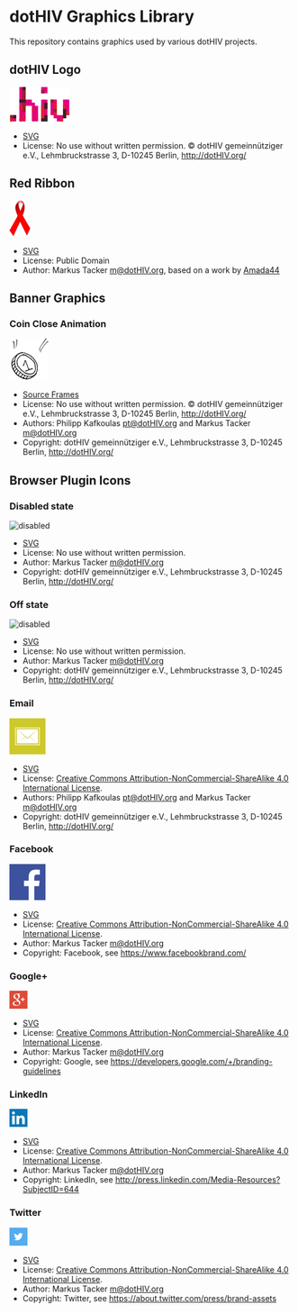 # dotHIV Graphics Library

This repository contains graphics used by various dotHIV projects.

## dotHIV Logo

![dotHIV Logo](./png/logo@4x.png)

 * [SVG](./svg/logo.svg)
 * License: No use without written permission. © dotHIV gemeinnütziger e.V., Lehmbruckstrasse 3, D-10245 Berlin, http://dotHIV.org/

## Red Ribbon

![Red Ribbon](./png/banner/ribbon@2x.png)

 * [SVG](./svg/ribbon.svg)
 * License: Public Domain
 * Author: Markus Tacker <m@dotHIV.org>, based on a work by [Amada44](http://de.wikinews.org/wiki/Datei:World_Aids_Day_Ribbon.svg)

## Banner Graphics

### Coin Close Animation

![coin close](./gif/coin-close@2x.gif)

 * [Source Frames](./bitmap/coin-close-animation/)
 * License: No use without written permission. © dotHIV gemeinnütziger e.V., Lehmbruckstrasse 3, D-10245 Berlin, http://dotHIV.org/
 * Authors: Philipp Kafkoulas <pt@dotHIV.org> and Markus Tacker <m@dotHIV.org>
 * Copyright: dotHIV gemeinnütziger e.V., Lehmbruckstrasse 3, D-10245 Berlin, http://dotHIV.org/

## Browser Plugin Icons

### Disabled state

![disabled](./png/browser-plugin/disabled@2x.png)

 * [SVG](./svg/browser-plugin/disabled.svg)
 * License: No use without written permission.
 * Author: Markus Tacker <m@dotHIV.org>
 * Copyright: dotHIV gemeinnütziger e.V., Lehmbruckstrasse 3, D-10245 Berlin, http://dotHIV.org/

### Off state

![disabled](./png/browser-plugin/off@2x.png)

 * [SVG](./svg/browser-plugin/off.svg)
 * License: No use without written permission. 
 * Author: Markus Tacker <m@dotHIV.org>
 * Copyright: dotHIV gemeinnütziger e.V., Lehmbruckstrasse 3, D-10245 Berlin, http://dotHIV.org/

### Email

![email](./png/browser-plugin/email@2x.png)

 * [SVG](./svg/browser-plugin/email.svg)
 * License: [Creative Commons Attribution-NonCommercial-ShareAlike 4.0 International License](http://creativecommons.org/licenses/by-nc-sa/4.0/).
 * Authors: Philipp Kafkoulas <pt@dotHIV.org> and Markus Tacker <m@dotHIV.org>
 * Copyright: dotHIV gemeinnütziger e.V., Lehmbruckstrasse 3, D-10245 Berlin, http://dotHIV.org/

### Facebook

![facebook](./png/browser-plugin/facebook@2x.png)
 
 * [SVG](./svg/browser-plugin/facebook.svg)
 * License: [Creative Commons Attribution-NonCommercial-ShareAlike 4.0 International License](http://creativecommons.org/licenses/by-nc-sa/4.0/).
 * Author: Markus Tacker <m@dotHIV.org>
 * Copyright: Facebook, see https://www.facebookbrand.com/

### Google+

![googleplus](./png/browser-plugin/googleplus.png)
 
 * [SVG](./svg/browser-plugin/googleplus.svg)
 * License: [Creative Commons Attribution-NonCommercial-ShareAlike 4.0 International License](http://creativecommons.org/licenses/by-nc-sa/4.0/).
 * Author: Markus Tacker <m@dotHIV.org>
 * Copyright: Google, see https://developers.google.com/+/branding-guidelines

### LinkedIn

![linkedin](./png/browser-plugin/linkedin.png)
 
 * [SVG](./svg/browser-plugin/linkedin.svg)
 * License: [Creative Commons Attribution-NonCommercial-ShareAlike 4.0 International License](http://creativecommons.org/licenses/by-nc-sa/4.0/).
 * Author: Markus Tacker <m@dotHIV.org>
 * Copyright: LinkedIn, see http://press.linkedin.com/Media-Resources?SubjectID=644

### Twitter

![twitter](./png/browser-plugin/twitter.png)
 
 * [SVG](./svg/browser-plugin/twitter.svg)
 * License: [Creative Commons Attribution-NonCommercial-ShareAlike 4.0 International License](http://creativecommons.org/licenses/by-nc-sa/4.0/).
 * Author: Markus Tacker <m@dotHIV.org>
 * Copyright: Twitter, see https://about.twitter.com/press/brand-assets
